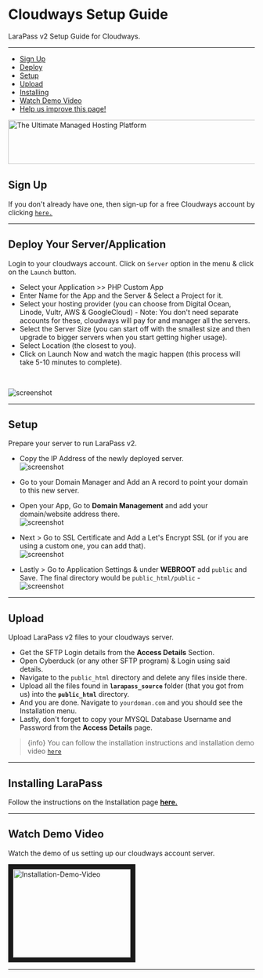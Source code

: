 # Cloudways Setup Guide

LaraPass v2 Setup Guide for Cloudways.

---

- [Sign Up](#sign-up)
- [Deploy](#deploy)
- [Setup](#setup)
- [Upload](#upload)
- [Installing](#installing)
- [Watch Demo Video](#video)
- [<a href="https://github.com/larapass/docs/edit/master/resources/docs/personal/setup/cloudways.md" target="_blank"><i class="fa fa-edit"></i> Help us improve this page!</a>](#)

<a href="https://refs.spargon.tech/cloudways" target="_blank"><img src="//www.cloudways.com/affiliate/accounts/default1/banners/61dde566.jpg" alt="The Ultimate Managed Hosting Platform" title="The Ultimate Managed Hosting Platform" width="728" height="90" /></a><img style="border:0" src="https://www.cloudways.com/affiliate/scripts/imp.php?id=94888&amp;a_bid=61dde566" width="1" height="1" alt="" />

<a name="sign-up"></a>
## Sign Up

If you don't already have one, then sign-up for a free Cloudways account by clicking <a href="https://refs.spargon.tech/cloudways" target="_blank">`here.`</a>

---

<a name="deploy"></a>
## Deploy Your Server/Application

Login to your cloudways account. Click on `Server` option in the menu & click on the `Launch` button.

+ Select your Application >> PHP Custom App
+ Enter Name for the App and the Server & Select a Project for it.
+ Select your hosting provider (you can choose from Digital Ocean, Linode, Vultr, AWS & GoogleCloud) - Note: You don't need separate accounts for these, cloudways will pay for and manager all the servers.
+ Select the Server Size (you can start off with the smallest size and then upgrade to bigger servers when you start getting higher usage).
+ Select Location (the closest to you).
+ Click on Launch Now and watch the magic happen (this process will take 5-10 minutes to complete).  
<br/>  

![screenshot](/screenshots/setup/cloudways/configuration.png)

---

<a name="setup"></a>
## Setup

Prepare your server to run LaraPass v2.

+ Copy the IP Address of the newly deployed server.  
![screenshot](/screenshots/setup/cloudways/server.png)

+ Go to your Domain Manager and Add an A record to point your domain to this new server.
+ Open your App, Go to **Domain Management** and add your domain/website address there.  
![screenshot](/screenshots/setup/cloudways/domain.png)
+ Next > Go to SSL Certificate and Add a Let's Encrypt SSL (or if you are using a custom one, you can add that).  
![screenshot](/screenshots/setup/cloudways/ssl.png)
+ Lastly > Go to Application Settings & under **WEBROOT** add `public` and Save. The final directory would be `public_html/public` -  
![screenshot](/screenshots/setup/cloudways/webroot.png)

---

<a name="upload"></a>
## Upload

Upload LaraPass v2 files to your cloudways server.

+ Get the SFTP Login details from the **Access Details** Section.
+ Open Cyberduck (or any other SFTP program) & Login using said details.
+ Navigate to the `public_html` directory and delete any files inside there.
+ Upload all the files found in **`larapass_source`** folder (that you got from us) into the **`public_html`** directory.
+ And you are done. Navigate to `yourdoman.com` and you should see the Installation menu.
+ Lastly, don't forget to copy your MYSQL Database Username and Password from the **Access Details** page.

> {info} You can follow the installation instructions and installation demo video [`here`](../installation/overview#installing)

---

<a name="installing"></a>
## Installing LaraPass

Follow the instructions on the Installation page [**here.**](../installation/overview#installing)

---

<a name="video"></a>
## Watch Demo Video

Watch the demo of us setting up our cloudways account server.
<br>

<a href="#" target="_blank">
    <img src="/screenshots/setup/cloudways/setup-demo.jpg" alt="Installation-Demo-Video" width="240" height="180" border="10" />
</a>

---
<br />
<larecipe-feedback message="Thankyou for your feedback!">
</larecipe-feedback>
